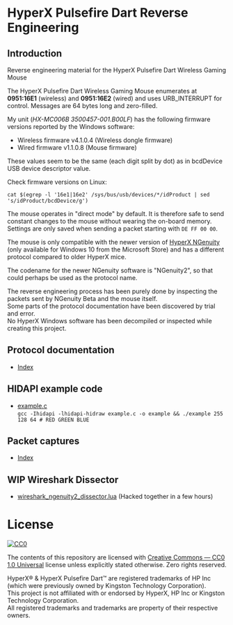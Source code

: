 # HyperX Pulsefire Dart Reverse Engineering

## Introduction
Reverse engineering material for the HyperX Pulsefire Dart Wireless Gaming Mouse

The HyperX Pulsefire Dart Wireless Gaming Mouse enumerates at **0951:16E1** (wireless) and **0951:16E2** (wired) and uses URB_INTERRUPT for control. Messages are 64 bytes long and zero-filled.

My unit (*HX-MC006B 3500457-001.B00LF*) has the following firmware versions reported by the Windows software:
- Wireless firmware v4.1.0.4 (Wireless dongle firmware)
- Wired    firmware v1.1.0.8 (Mouse firmware)

These values seem to be the same (each digit split by dot) as in bcdDevice USB device descriptor value. <br>

Check firmware versions on Linux:
```
cat $(egrep -l '16e1|16e2' /sys/bus/usb/devices/*/idProduct | sed 's/idProduct/bcdDevice/g')
```

The mouse operates in "direct mode" by default. It is therefore safe to send constant changes to the mouse without wearing the on-board memory. \
Settings are only saved when sending a packet starting with `DE FF 00 00`.

The mouse is only compatible with the newer version of [HyperX NGenuity](https://www.hyperxgaming.com/ngenuity#headline) (only available for Windows 10 from the Microsoft Store) and has a different protocol compared to older HyperX mice.

The codename for the newer NGenuity software is "NGenuity2", so that could perhaps be used as the protocol name.

The reverse engineering process has been purely done by inspecting the packets sent by NGenuity Beta and the mouse itself. \
Some parts of the protocol documentation have been discovered by trial and error. \
No HyperX Windows software has been decompiled or inspected while creating this project.

## Protocol documentation
- [Index](protocol/index.md)

## HIDAPI example code
- [example.c](misc/example.c) <br>
`gcc -Ihidapi -lhidapi-hidraw example.c -o example && ./example 255 128 64 # RED GREEN BLUE`

## Packet captures
- [Index](captures/index.md)

## WIP Wireshark Dissector
- [wireshark_ngenuity2_dissector.lua](misc/wireshark_ngenuity2_dissector.lua) (Hacked together in a few hours)

# License
[![CC0](https://licensebuttons.net/p/zero/1.0/88x31.png)](https://creativecommons.org/publicdomain/zero/1.0/)

The contents of this repository are licensed with 
[Creative Commons — CC0 1.0 Universal](https://creativecommons.org/publicdomain/zero/1.0/) license unless explicitly stated otherwise. Zero rights reserved.

HyperX® & HyperX Pulsefire Dart™ are registered trademarks of HP Inc (which were previously owned by Kingston Technology Corporation). <br>
This project is not affiliated with or endorsed by HyperX, HP Inc or Kingston Technology Corporation. <br>
All registered trademarks and trademarks are property of their respective owners.
